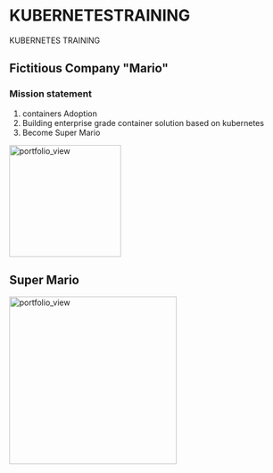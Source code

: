 # KUBERNETESTRAINING
KUBERNETES TRAINING

## Fictitious Company "Mario" 
### Mission statement
1. containers Adoption
2. Building enterprise grade container solution based on kubernetes 
3. Become Super Mario 

<img width="200" alt="portfolio_view" src="https://supermariorun.com/assets/img/hero/hero_chara_mario_pc.png">

## Super Mario 
<img width="300" alt="portfolio_view" src="https://cf-images.us-east-1.prod.boltdns.net/v1/static/769341148/800cab56-77ef-477a-9fc3-5ce47c20346f/d8ad628e-c808-4459-a896-8de4ca56f34b/768x433/match/image.jpg">
